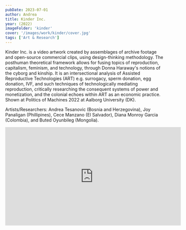 ```yaml
---
pubDate: 2023-07-01
author: Andrea
title: Kinder Inc.
year: (2022)
imageFolder: 'kinder'
cover: '/images/work/kinder/cover.jpg'
tags: ['Art & Research']
---
```


Kinder Inc. is a video artwork created by assemblages of archive footage and open-source commercial clips, using design-thinking methodology. The posthuman theoretical framework allows for fusing topics of reproduction, capitalism, feminism, and technology, through Donna Haraway's notions of the cyborg and kinship. It is an intersectional analysis of Assisted Reproductive Technologies (ART) e.g. surrogacy, sperm donation, egg donation, IVF, and such techniques of technologically mediating reproduction, critically researching the consequent systems of power and monetization, and the colonial echoes within ART as an economic practice. Shown at Politics of Machines 2022 at Aalborg University (DK).

Artists/Researchers: Andrea Tesanovic (Bosnia and Herzegovina), Joy Panaligan (Phillipines), Cece Manzano (El Salvador), Diana Monroy Garcia (Colombia), and Buted Oyunbileg (Mongolia).

<iframe width="560" height="315" src="https://www.youtube-nocookie.com/embed/gg9hrbKL-Zc?si=aOr6BgWm44GhTwlP&amp;controls=0" title="YouTube video player" frameborder="0" allow="accelerometer; autoplay; clipboard-write; encrypted-media; gyroscope; picture-in-picture; web-share" referrerpolicy="strict-origin-when-cross-origin" allowfullscreen></iframe>